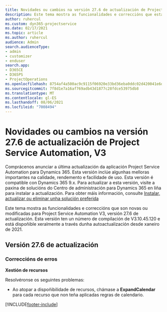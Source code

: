 ```yaml
---
title: Novidades ou cambios na versión 27.6 de actualización de Project Service Automation, Corrección, V3
description: Este tema mostra as funcionalidades e correccións que están dispoñibles en Project Service Automation, versión 27.6 de actualización, corrección, V3.
author: ruhercul
ms.custom: dyn365-projectservice
ms.date: 02/17/2021
ms.topic: article
ms.author: ruhercul
audience: Admin
search.audienceType:
- admin
- customizer
- enduser
search.app:
- D365CE
- D365PS
- ProjectOperations
ms.openlocfilehash: 8754af4a500ac9c9115f06920e33bd36eba0ddc02d420041e6d8415eecc8de50
ms.sourcegitcommit: 7f8d1e7a16af769adb43d1877c28fdce53975db8
ms.translationtype: MT
ms.contentlocale: gl-ES
ms.lasthandoff: 08/06/2021
ms.locfileid: "7008494"
---
```

# <a name="whats-new-or-changed-in-project-service-automation-update-release-276-v3"></a>Novidades ou cambios na versión 27.6 de actualización de Project Service Automation, V3

Comprácenos anunciar a última actualización da aplicación Project Service Automation para Dynamics 365. Esta versión inclúe algunhas melloras importantes na calidade, rendemento e facilidade de uso. Esta versión é compatible con Dynamics 365 9.x. Para actualizar a esta versión, visite a paxina de solucións do Centro de administración para Dynamics 365 en liña para instalar a actualización. Para obter máis información, consulte [Instalar, actualizar ou eliminar unha solución preferida](/power-platform/admin/install-remove-preferred-solution)

Este tema mostra as funcionalidades e correccións que son novas ou modificadas para Project Service Automation V3, versión 27.6 de actualización. Esta versión ten un número de compilación de V3.10.45.120 e está dispoñible xeralmente a través dunha autoactualización desde xaneiro de 2021.

## <a name="update-release-276"></a>Versión 27.6 de actualización

### <a name="bug-fixes"></a>Correccións de erros


**Xestión de recursos**

Resolvéronse os seguintes problemas:

- Ao atopar a dispoñibilidade de recursos, chámase a **ExpandCalendar** para cada recurso que non teña aplicadas regras de calendario.


[!INCLUDE[footer-include](../includes/footer-banner.md)]